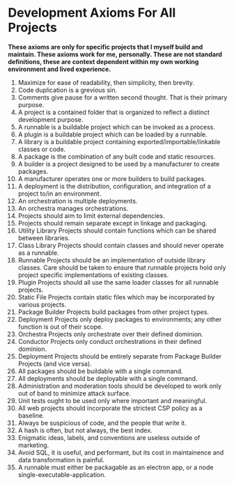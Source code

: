 # Development Axioms For All Projects

**These axioms are only for specific projects that I myself build and maintain.  These axioms work for me, personally.  These are not standard definitions, these are context dependent within my own working environment and lived experience.**


1. Maximize for ease of readability, then simplicity, then brevity.
2. Code duplication is a grevious sin.
3. Comments give pause for a written second thought.  That is their primary purpose.
4. A project is a contained folder that is organized to reflect a distinct development purpose.
5. A runnable is a buildable project which can be invoked as a process.
6. A plugin is a buildable project which can be loaded by a runnable.
7. A library is a buildable project containing exported/importable/linkable classes or code.
8. A package is the combination of any built code and static resources.
9. A builder is a project designed to be used by a manufacturer to create packages.
10. A manufacturer operates one or more builders to build packages.
11. A deployment is the distribution, configuration, and integration of a project to/in an environment.
12. An orchestration is multiple deployments.
13. An orchestra manages orchestrations.
14. Projects should aim to limit external dependencies.
15. Projects should remain separate except in linkage and packaging.
16. Utility Library Projects should contain functions which can be shared between libraries.
17. Class Library Projects should contain classes and should never operate as a runnable.
18. Runnable Projects should be an implementation of outside library classes.  Care should be taken to ensure that runnable projects hold only project specific implementations of existing classes.
19. Plugin Projects should all use the same loader classes for all runnable projects.
20. Static File Projects contain static files which may be incorporated by various projects.
21. Package Builder Projects build packages from other project types.
22. Deployment Projects only deploy packages to environments; any other function is out of their scope.
23. Orchestra Projects only orchestrate over their defined dominion.
24. Conductor Projects only conduct orchestrations in their defined dominion.
25. Deployment Projects should be entirely separate from Package Builder Projects (and vice versa).
26. All packages should be buildable with a single command.
27. All deployments should be deployable with a single command.
28. Administration and moderation tools should be developed to work only out of band to minimize attack surface.
29. Unit tests ought to be used only where important and meaningful.
30. All web projects should incorporate the strictest CSP policy as a baseline.
31. Always be suspicious of code, and the people that write it.
32. A hash is often, but not always, the best index.
33. Enigmatic ideas, labels, and conventions are useless outside of marketing.
34. Avoid SQL, it is useful, and performant, but its cost in maintainence and data transformation is painful.
35. A runnable must either be packagable as an electron app, or a node single-executable-application.
